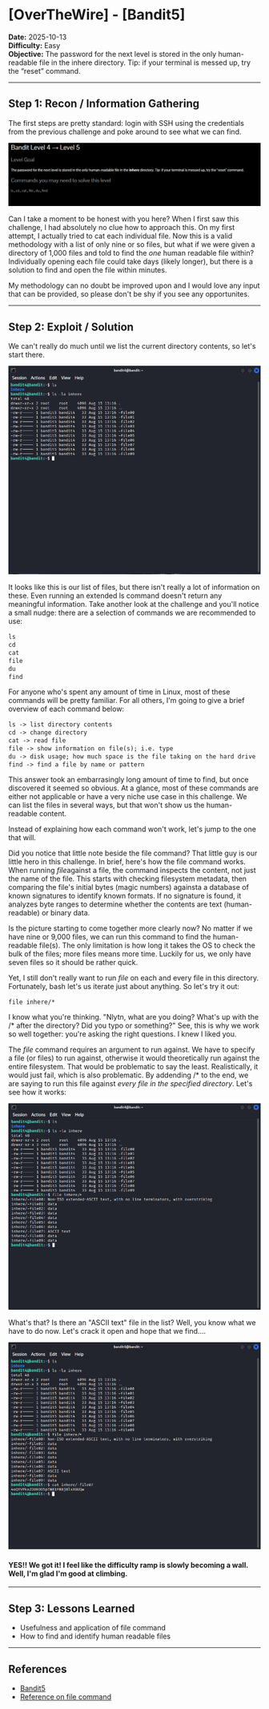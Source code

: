 # [OverTheWire] - [Bandit5]

**Date:** 2025-10-13  
**Difficulty:** Easy   
**Objective:** The password for the next level is stored in the only human-readable file in the inhere directory. Tip: if your terminal is messed up, try the “reset” command.

---

## Step 1: Recon / Information Gathering
The first steps are pretty standard: login with SSH using the credentials from the previous challenge and poke around to see what we can find.

![Screenshot of challenge text](/Assets/bandit5.png)

Can I take a moment to be honest with you here? When I first saw this challenge, I had absolutely no clue how to approach this. On my first attempt, I actually tried to cat each individual file. Now this is a valid methodology with a list of only nine or so files, but what if we were given a directory of 1,000 files and told to find the *one* human readable file within? Individually opening each file could take days (likely longer), but there is a solution to find and open the file within minutes. 

My methodology can no doubt be improved upon and I would love any input that can be provided, so please don't be shy if you see any opportunites. 

---

## Step 2: Exploit / Solution
We can't really do much until we list the current directory contents, so let's start there.

![Screenshot of list directory contents](/Assets/bandit5_ls.png)

It looks like this is our list of files, but there isn't really a lot of information on these. Even running an extended ls command doesn't return any meaningful information. Take another look at the challenge and you'll notice a small nudge: there are a selection of commands we are recommended to use:

    ls
    cd
    cat
    file
    du
    find

For anyone who's spent any amount of time in Linux, most of these commands will be pretty familiar. For all others, I'm going to give a brief overview of each command below:

    ls -> list directory contents
    cd -> change directory
    cat -> read file 
    file -> show information on file(s); i.e. type
    du -> disk usage; how much space is the file taking on the hard drive
    find -> find a file by name or pattern

This answer took an embarrasingly long amount of time to find, but once discovered it seemed so obvious. At a glance, most of these commands are either not applicable or have a very niche use case in this challenge. We can list the files in several ways, but that won't show us the human-readable content. 

Instead of explaining how each command won't work, let's jump to the one that will. 

Did you notice that little note beside the file command? That little guy is our little hero in this challenge. In brief, here's how the file command works. When running *file*against a file, the command inspects the content, not just the name of the file. This starts with checking filesystem metadata, then comparing the file's initial bytes (magic numbers) againsta a database of known signatures to identify known formats. If no signature is found, it analyzes byte ranges to determine whether the contents are text (human-readable) or binary data.

Is the picture starting to come together more clearly now? No matter if we have nine or 9,000 files, we can run this command to find the human-readable file(s). The only limitation is how long it takes the OS to check the bulk of the files; more files means more time. Luckily for us, we only have seven files so it should be rather quick.

Yet, I still don't really want to run *file* on each and every file in this directory. Fortunately, bash let's us iterate just about anything. So let's try it out:

    file inhere/*

I know what you're thinking. "Nlytn, what are you doing? What's up with the /* after the directory? Did you typo or something?" See, this is why we work so well together: you're asking the right questions. I knew I liked you.

The *file* command requires an argument to run against. We have to specify a file (or files) to run against, otherwise it would theoretically run against the entire filesystem. That would be problematic to say the least. Realistically, it would just fail, which is also problematic. By addending /* to the end, we are saying to run this file against *every file in the specified directory*. Let's see how it works:

![Screenshot of challenge text](/Assets/bandit5_file.png)

What's that? Is there an "ASCII text" file in the list? Well, you know what we have to do now. Let's crack it open and hope that we find....

![Screenshot of challenge text](/Assets/bandit5_cat.png)

#### YES!! We got it! I feel like the difficulty ramp is slowly becoming a wall. Well, I'm glad I'm good at climbing.  

---

## Step 3: Lessons Learned
- Usefulness and application of file command  
- How to find and identify human readable files  

---

## References
- [Bandit5](https://overthewire.org/wargames/bandit/bandit5.html)  
- [Reference on file command](https://man7.org/linux/man-pages/man1/file.1.html?utm_source=chatgpt.com)